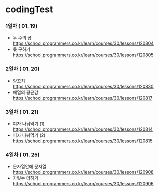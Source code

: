 # codingTest

### 1일차 ( 01. 19)
  - 두 수의 곱    https://school.programmers.co.kr/learn/courses/30/lessons/120804
  - 몫 구하기   https://school.programmers.co.kr/learn/courses/30/lessons/120805
  
### 2일차 ( 01. 20)
  - 양꼬치   https://school.programmers.co.kr/learn/courses/30/lessons/120830
  - 배열의 평균값   https://school.programmers.co.kr/learn/courses/30/lessons/120817

### 3일차 ( 01. 21)
   - 피자 나눠먹기 (1)  https://school.programmers.co.kr/learn/courses/30/lessons/120814
   - 피자 나눠먹기 (2)  https://school.programmers.co.kr/learn/courses/30/lessons/120815

### 4일차 ( 01. 25)
   - 문자열안에 문자열  https://school.programmers.co.kr/learn/courses/30/lessons/120908
   - 자릿수 더하기  https://school.programmers.co.kr/learn/courses/30/lessons/120906
